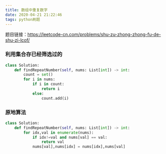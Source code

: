 ```yaml
---
title: 数组中重复数字
date: 2020-04-21 21:22:46
tags: python刷题
---
```


题目链接：https://leetcode-cn.com/problems/shu-zu-zhong-zhong-fu-de-shu-zi-lcof/

### 利用集合存已经筛选过的

```python
class Solution:
    def findRepeatNumber(self, nums: List[int]) -> int:
        count = set()
        for i in nums:
            if i in count:
                return i
            else:
                count.add(i)
```

### 原地算法

```python
class Solution:
    def findRepeatNumber(self, nums: List[int]) -> int:
        for idx,val in enumerate(nums):
            if idx!=val and nums[val] == val:
                return val
            nums[val],nums[idx] = nums[idx],nums[val]
```

